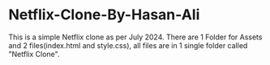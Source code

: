 # Netflix-Clone-By-Hasan-Ali
This is a simple Netflix clone as per July 2024.
There are 1 Folder for Assets and 2 files(index.html and style.css),
all files are in 1 single folder called "Netflix Clone".
